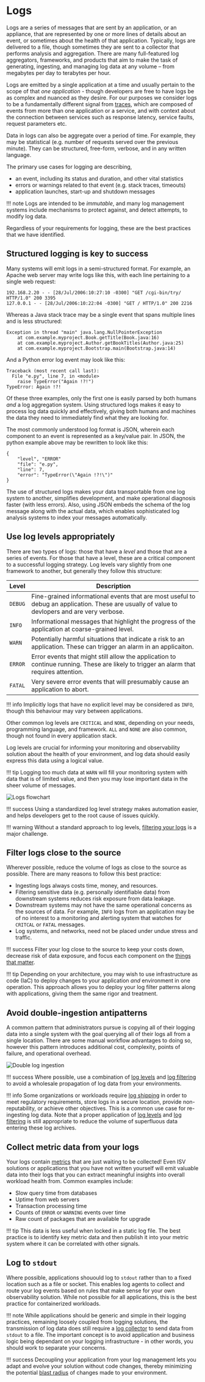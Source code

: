# Logs

Logs are a series of messages that are sent by an application, or an appliance, that are represented by one or more lines of details about an event, or sometimes about the health of that application. Typically, logs are delivered to a file, though sometimes they are sent to a collector that performs analysis and aggregation. There are many full-featured log aggregators, frameworks, and products that aim to make the task of generating, ingesting, and managing log data at any volume – from megabytes per day to terabytes per hour.

Logs are emitted by a single application at a time and usually pertain to the scope of that *one application* - though developers are free to have logs be as complex and nuanced as they desire. For our purposes we consider logs to be a fundamentally different signal from [traces](../../signals/traces), which are composed of events from more than one application or a service, and with context about the connection between services such as response latency, service faults, request parameters etc.

Data in logs can also be aggregate over a period of time. For example, they may be statistical (e.g. number of requests served over the previous minute). They can be structured, free-form, verbose, and in any written language. 

The primary use cases for logging are describing,

* an event, including its status and duration, and other vital statistics
* errors or warnings related to that event (e.g. stack traces, timeouts)
* application launches, start-up and shutdown messages

!!! note
	Logs are intended to be *immutable*, and many log management systems include mechanisms to protect against, and detect attempts, to modify log data. 

Regardless of your requirements for logging, these are the best practices that we have identified. 

## Structured logging is key to success

Many systems will emit logs in a semi-structured format. For example, an Apache web server may write logs like this, with each line pertaining to a single web request:

	192.168.2.20 - - [28/Jul/2006:10:27:10 -0300] "GET /cgi-bin/try/ HTTP/1.0" 200 3395
	127.0.0.1 - - [28/Jul/2006:10:22:04 -0300] "GET / HTTP/1.0" 200 2216

Whereas a Java stack trace may be a single event that spans multiple lines and is less structured:

	Exception in thread "main" java.lang.NullPointerException
        at com.example.myproject.Book.getTitle(Book.java:16)
        at com.example.myproject.Author.getBookTitles(Author.java:25)
        at com.example.myproject.Bootstrap.main(Bootstrap.java:14)

And a Python error log event may look like this:

	Traceback (most recent call last):
	  File "e.py", line 7, in <module>
	    raise TypeError("Again !?!")
	TypeError: Again !?!

Of these three examples, only the first one is easily parsed by both humans *and* a log aggregation system. Using structured logs makes it easy to process log data quickly and effectively, giving both humans and machines the data they need to immediately find what they are looking for.

The most commonly understood log format is JSON, wherein each component to an event is represented as a key/value pair. In JSON, the python example above may be rewritten to look like this:

	{
		"level", "ERROR"
		"file": "e.py",
		"line": 7,
		"error": "TypeError(\"Again !?!\")"
	}

The use of structured logs makes your data transportable from one log system to another, simplifies development, and make operational diagnosis faster (with less errors). Also, using JSON embeds the schema of the log message along with the actual data, which enables sophisticated log analysis systems to index your messages automatically.

## Use log levels appropriately

There are two types of logs: those that have a *level* and those that are a series of events. For those that have a level, these are a critical component to a successful logging strategy. Log levels vary slightly from one framework to another, but generally they follow this structure:

| Level | Description |
| ----- | ----------- |
| `DEBUG` | Fine-grained informational events that are most useful to debug an application. These are usually of value to devlopers and are very verbose. |
| `INFO` | Informational messages that highlight the progress of the application at coarse-grained level. |
| `WARN` | Potentially harmful situations that indicate a risk to an application. These can trigger an alarm in an applicaiton. |
| `ERROR` | Error events that might still allow the application to continue running. These are likely to trigger an alarm that requires attention. |
| `FATAL` | Very severe error events that will presumably cause an application to abort. |

!!! info
	Implicitly logs that have no explicit level may be considered as `INFO`, though this behaviour may vary between applications.

Other common log levels are `CRITICAL` and `NONE`, depending on your needs, programming language, and framework. `ALL` and `NONE` are also common, though not found in every application stack.

Log levels are crucial for informing your monitoring and observability solution about the health of your environment, and log data should easily express this data using a logical value. 

!!! tip
	Logging too much data at `WARN` will fill your monitoring system with data that is of limited value, and then you may lose important data in the sheer volume of messages.  

![Logs flowchart](images/logs1.png)

!!! success
	Using a standardized log level strategy makes automation easier, and helps developers get to the root cause of issues quickly.

!!! warning
	Without a standard approach to log levels, [filtering your logs](#filter-logs-close-to-the-source) is a major challenge.

## Filter logs close to the source

Wherever possible, reduce the volume of logs as close to the source as possible. There are many reasons to follow this best practice:

* Ingesting logs always costs time, money, and resources.
* Filtering sensitive data (e.g. personally identifiable data) from downstream systems reduces risk exposure from data leakage.
* Downstream systems may not have the same operational concerns as the sources of data. For example, `INFO` logs from an application may be of no interest to a monitoring and alerting system that watches for `CRITCAL` or `FATAL` messages.
* Log systems, and networks, need not be placed under undue stress and traffic.

!!! success
	Filter your log close to the source to keep your costs down, decrease risk of data exposure, and focus each component on the [things that matter](../../guides/#monitor-what-matters).

!!! tip
	Depending on your architecture, you may wish to use infrastructure as code (IaC) to deploy changes to your application *and* environment in one operation. This approach allows you to deploy your log filter patterns along with applications, giving them the same rigor and treatment.

## Avoid double-ingestion antipatterns

A common pattern that administrators pursue is copying all of their logging data into a single system with the goal querying all of their logs all from a single location. There are some manual workflow advantages to doing so, however this pattern introduces additional cost, complexity, points of failure, and operational overhead.

![Double log ingestion](images/logs2.png)

!!! success
	Where possible, use a combination of [log levels](#use-log-levels-appropriately) and [log filtering](#filter-logs-close-to-the-source) to avoid a wholesale propagation of log data from your environments.

!!! info
	Some organizations or workloads require [log shipping](https://en.wikipedia.org/wiki/Log_shipping) in order to meet regulatory requirements, store logs in a secure location, provide non-reputability, or achieve other objectives. This is a common use case for re-ingesting log data. Note that a proper application of [log levels](#use-log-levels-appropriately) and [log filtering](#filter-logs-close-to-the-source) is still appropriate to reduce the volume of superfluous data entering these log archives.

## Collect metric data from your logs

Your logs contain [metrics](../../signals/metrics/) that are just waiting to be collected! Even ISV solutions or applications that you have not written yourself will emit valuable data into their logs that you can extract meaningful insights into overall workload health from. Common examples include:

* Slow query time from databases
* Uptime from web servers
* Transaction processing time
* Counts of `ERROR` or `WARNING` events over time
* Raw count of packages that are available for upgrade

!!! tip
	This data is less useful when locked in a static log file. The best practice is to identify key metric data and then publish it into your metric system where it can be correlated with other signals.

## Log to `stdout`

Where possible, applications shouould log to `stdout` rather than to a fixed location such as a file or socket. This enables log agents to collect and route your log events based on rules that make sense for your own observability solution. While not possible for all applications, this is the best practice for containerized workloads.

!!! note
	While applications should be generic and simple in their logging practices, remaining loosely coupled from logging solutions, the transmission of log data does still require a [log collector](../../tools/logs/) to send data from `stdout` to a file. The important concept is to avoid application and business logic being dependant on your logging infrastructure - in other words, you should work to separate your concerns.

!!! success
	Decoupling your application from your log management lets you adapt and evolve your solution without code changes, thereby minimizing the potential [blast radius](../../faq/#what-is-a-blast-radius) of changes made to your environment.